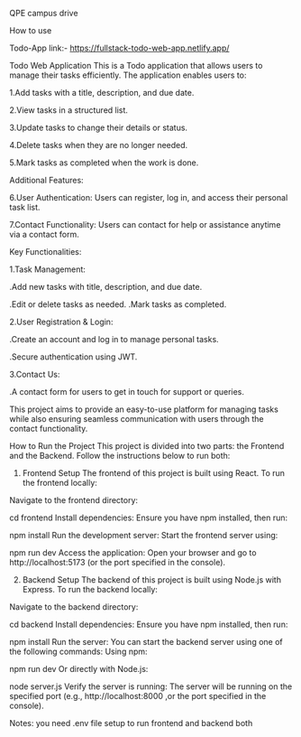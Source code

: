 QPE campus drive

How to use 

Todo-App link:- https://fullstack-todo-web-app.netlify.app/

Todo Web Application
This is a Todo application that allows users to manage their tasks efficiently. The application enables users to:

1.Add tasks with a title, description, and due date.

2.View tasks in a structured list.

3.Update tasks to change their details or status.

4.Delete tasks when they are no longer needed.

5.Mark tasks as completed when the work is done.

Additional Features:

6.User Authentication: Users can register, log in, and access their personal task list.

7.Contact Functionality: Users can contact for help or assistance anytime via a contact form.

Key Functionalities:

1.Task Management:

.Add new tasks with title, description, and due date.

.Edit or delete tasks as needed.
.Mark tasks as completed.

2.User Registration & Login:

.Create an account and log in to manage personal tasks.

.Secure authentication using JWT.

3.Contact Us:

.A contact form for users to get in touch for support or queries.

This project aims to provide an easy-to-use platform for managing tasks while also ensuring seamless communication with users through the contact functionality.


How to Run the Project
This project is divided into two parts: the Frontend and the Backend. Follow the instructions below to run both:

1. Frontend Setup
The frontend of this project is built using React. To run the frontend locally:

Navigate to the frontend directory:

cd frontend
Install dependencies: Ensure you have npm installed, then run:

npm install
Run the development server: Start the frontend server using:

npm run dev
Access the application: Open your browser and go to http://localhost:5173 (or the port specified in the console).

2. Backend Setup
The backend of this project is built using Node.js with Express. To run the backend locally:

Navigate to the backend directory:

cd backend
Install dependencies: Ensure you have npm installed, then run:

npm install
Run the server: You can start the backend server using one of the following commands:
Using npm:

npm run dev
Or directly with Node.js:

node server.js
Verify the server is running: The server will be running on the specified port (e.g., http://localhost:8000 ,or the port specified in the console).

Notes:
you need .env file setup to run frontend and backend both
